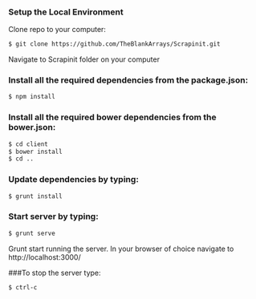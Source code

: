 ### Setup the Local Environment
Clone repo to your computer:
```sh
$ git clone https://github.com/TheBlankArrays/Scrapinit.git
```

Navigate to Scrapinit folder on your computer

### Install all the required dependencies from the package.json:
```sh
$ npm install
```

### Install all the required bower dependencies from the bower.json:
```sh
$ cd client
$ bower install
$ cd ..
```

### Update dependencies by typing: 
```sh
$ grunt install
``` 

### Start server by typing:
```sh
$ grunt serve
``` 
Grunt  start running the server.
In your browser of choice navigate to http://localhost:3000/

###To stop the server type:
```sh 
$ ctrl-c
```


